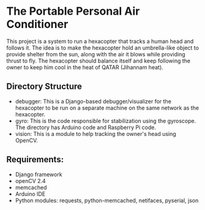 # The Portable Personal Air Conditioner

This project is a system to run a hexacopter that tracks a human head and follows it. The idea is to make the hexacopter hold an umbrella-like object to provide shelter from the sun, along with the air it blows while providing thrust to fly. The hexacopter should balance itself and keep following the owner to keep him cool in the heat of QATAR (Jihannam heat).

## Directory Structure
- debugger: This is a Django-based debugger/visualizer for the hexacopter to be run on a separate machine on the same network as the hexacopter.
- gyro: This is the code responsible for stabilization using the gyroscope. The directory has Arduino code and Raspberry Pi code.
- vision: This is a module to help tracking the owner's head using OpenCV.

## Requirements:
- Django framework
- openCV 2.4
- memcached
- Arduino IDE
- Python modules: requests, python-memcached, netifaces, pyserial, json
